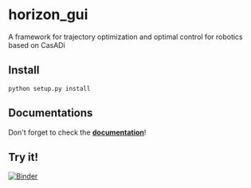 # horizon_gui
A framework for trajectory optimization and optimal control for robotics based on CasADi

## Install
```python setup.py install```

## Documentations
Don't forget to check the [**documentation**](https://francescoruscelli.github.io/horizon_gui/)! 

## Try it!

[![Binder](https://mybinder.org/badge_logo.svg)](https://mybinder.org/v2/gh/FrancescoRuscelli/horizon-live/HEAD)
